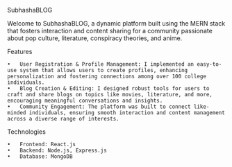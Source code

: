 SubhashaBLOG

Welcome to SubhashaBLOG, a dynamic platform built using the MERN stack that fosters interaction and content sharing for a community passionate about pop culture, literature, conspiracy theories, and anime.

Features

	•	User Registration & Profile Management: I implemented an easy-to-use system that allows users to create profiles, enhancing personalization and fostering connections among over 100 college individuals.
	•	Blog Creation & Editing: I designed robust tools for users to craft and share blogs on topics like movies, literature, and more, encouraging meaningful conversations and insights.
	•	Community Engagement: The platform was built to connect like-minded individuals, ensuring smooth interaction and content management across a diverse range of interests.

Technologies

	•	Frontend: React.js
	•	Backend: Node.js, Express.js
	•	Database: MongoDB
